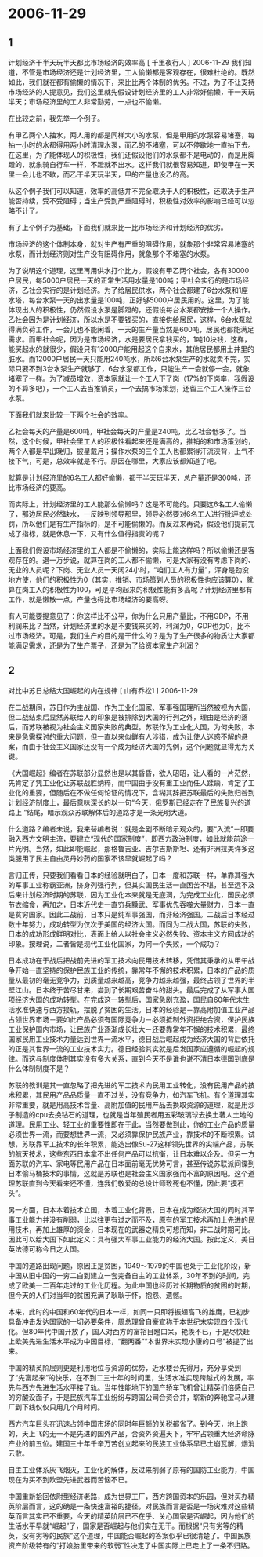 # 2006-11-29

## 1

计划经济干半天玩半天都比市场经济的效率高    [ 千里夜行人 ] 2006-11-29    我们知道，不管是市场经济还是计划经济里，工人偷懒都是客观存在，很难杜绝的。既然如此，我们就在都有偷懒的情况下，来比比两个体制的优劣。不过，为了不让支持市场经济的人提意见，我们这里就先假设计划经济里的工人非常好偷懒，干一天玩半天；市场经济里的工人非常勤劳，一点也不偷懒。

在比较之前，我先举一个例子。

有甲乙两个人抽水，两人用的都是同样大小的水泵，但是甲用的水泵容易堵塞，每抽一小时的水都得用两小时清理水泵，而乙的不堵塞，可以不停歇地一直抽下去。在这里，为了能体现人的积极性，我们还假设他们的水泵都不是电动的，而是用脚蹬的，就象骑自行车一样，不蹬就不出水。这样我们就很容易知道，即使甲在一天里一会儿也不歇，而乙干半天玩半天，甲的产量也没乙的高。

从这个例子我们可以知道，效率的高低并不完全取决于人的积极性，还取决于生产能否持续，受不受阻碍；当生产受到严重阻碍时，积极性对效率的影响已经可以忽略不计了。

有了上个例子为基础，下面我们就来比一比市场经济和计划经济的优劣。

市场经济的这个体制本身，就对生产有严重的阻碍作用，就象那个非常容易堵塞的水泵，而计划经济则对生产没有阻碍作用，就象那个不堵塞的水泵。

为了说明这个道理，这里再用供水打个比方。假设有甲乙两个社会，各有30000户居民，每5000户居民一天的正常生活用水量是100吨；甲社会实行的是市场经济，乙社会实行的是计划经济。为了给居民供水，两个社会都建了6台水泵和1座水塔，每台水泵一天的出水量是100吨，正好够5000户居民用的。这里，为了能体现出人的积极性，仍然假设水泵是脚蹬的，还假设每台水泵都安排一个人操作。乙社会因为是计划经济，所以水是不要钱买的，直接供给居民，这样，6台水泵就得满负荷工作，一会儿也不能闲着，一天的生产量当然是600吨，居民也都能满足需求。而甲社会呢，因为是市场经济，水是要居民拿钱买的，1吨10块钱，这样，能买起水的就很少，假设只有12000户能用起这个自来水，其他居民都用土井里的脏水。而12000户居民一天只能用240吨水，所以6台水泵生产的水就卖不完，实际只要不到3台水泵生产就够了，6台水泵都工作，只能生产一会就停一会，就象堵塞了一样。为了减员增效，资本家就让一个工人下了岗（17%的下岗率，我假设的不算多吧），一个工人去当推销员，一个去搞市场策划，还留三个工人操作三台水泵。

下面我们就来比较一下两个社会的效率。

乙社会每天的产量是600吨，甲社会每天的产量是240吨，比乙社会低多了。当然，这个时候，甲社会里工人的积极性看起来还是满高的，推销的和市场策划的，两个人都是早出晚归，披星戴月；操作水泵的三个工人也都累得汗流浃背，上气不接下气，可是，总效率就是不行。原因在哪里，大家应该都知道了吧。

就算是计划经济里的6名工人都好偷懒，都干半天玩半天，总产量还是300吨，还比市场经济的要高。

而实际上，计划经济里的工人能那么偷懒吗？这是不可能的。只要这6名工人偷懒了，那边居民必然缺水，一反映到领导那里，领导必然要对6名工人进行批评或处罚，所以他们是有生产指标的，是不可能偷懒的。而反过来再说，假设他们提前完成了指标，就是休息一下，又有什么值得指责的呢？

上面我们假设市场经济里的工人都是不偷懒的，实际上能这样吗？所以偷懒还是客观存在的。退一万步说，就算在岗的工人都不偷懒，可是大家有没有考虑下岗的、无业的人员呢？下岗、无业人员一天闲24小时，“咱们工人有力量”，浑身是劲没地方使，他们的积极性为0（其实，推销、市场策划人员的积极性也应该算0），就算在岗工人的积极性为100，可是平均起来的积极性能有多高呢？计划经济里都有工作，就是懒散一点，产量也得比市场经济的要高呀。

有人可能要提意见了：你这样比不公平，你为什么只用产量比，不用GDP，不用利润来比？当然，计划经济里的水是不要钱来买的，利润为0，GDP也为0，比不过市场经济。可是，我们生产的目的是干什么的？是为了生产很多的物质让大家都能满足需求，还是为了生产票子，还是为了给资本家生产利润？ 



## 2

对比中苏日总结大国崛起的内在规律    [ 山有乔松1 ] 2006-11-29

在二战期间，苏日作为主战国、作为工业化国家、军事强国理所当然被视为大国，但二战结束后显然苏联给人的印象是被排除到大国的行列之外，理由是经济的落后，而苏联被视为社会主义国家失败的典型。苏联作为工业化大国，为何失败，本来是急需探讨的重大问题，但一直以来似鲜有人涉猎，成为让使人迷惑不解的悬案，而由于社会主义国家还没有一个成为经济大国的先例，这个问题就显得尤为关键。

《大国崛起》编者在苏联部分显然也是以其昏昏，欲人昭昭，让人看的一片茫然，先肯定了凭工业化让苏联战胜纳粹，而中国由于没有重工业而任人蹂躏，肯定了工业化的重要，但随后在不做任何论证的情况下，含糊其辞把苏联最后的失败归咎到计划经济制度上，最后意味深长的以一句“今天，俄罗斯已经走在了民族复兴的道路上 ”结尾，暗示观众苏联解体后的道路才是一条光明大道。

什么道路？编者未说，我来替编者说：就是全剧不断暗示观众的，要“入流”－即要融入西方文明主流，要建立“现代的国家制度”，即西方政治制度，如此就能前途一片光明。当然，如此即能崛起，那格鲁吉亚、吉尔吉斯斯坦、还有非洲拉美许多这类服用了民主自由灵丹妙药的国家不该早就崛起了吗？

言归正传，只要我们看看日本的经验就明白了，日本一度和苏联一样，单靠其强大的军事工业称霸亚洲，挤身列强行列，但其实国民生活一直困苦不堪，甚至远不及后来计划经济时期的苏联，因为工业化本来就是无底洞，为完成工业化，国民必须节衣缩食，再加之，日本近代史一直穷兵黩武、军事优先吞噬大量财力，日本一直是贫穷国家。因此二战前，日本只是纯军事强国，而非经济强国。二战后日本经过数十年努力，成功转型为仅次于美国的经济大国。而同为二战大国，苏联的失败，日本的成功形成鲜明对比，表面上给人以社会主义必然失败、资本主义方回成功的印象。按理说，二者皆是现代工业化国家，为何一个失败，一个成功？

日本成功在于战后把战前先进的军工技术向民用技术转移，凭借其秉承的从甲午战争开始一直坚持的保护民族工业的传统，靠常年不懈的技术积累，日本的产品的质量从最初的毫无竞争力，到质量越来越高，竞争力越来越强，最终占领了世界的半壁江山。日本终于苦尽甘来，尝到了长期艰苦奋斗的甜头。最后完成了从军事大国项经济大国的成功转型。在完成这一转型后，国家急剧充盈，国民自60年代末生活水准快速与西方接轨，摆脱了贫困的生活。日本的经验是－靠高附加值工业产品占领世界市场－要如此产品必须有国际竞争力－必须抵制外资拒绝合资，保护民族工业保护国内市场，让民族产业逐渐成长壮大－还要靠常年不懈的技术积累，最终国家民用工业技术力量达到世界一流水平，德日战后崛起成为经济大国的背后依托的正是其世界一流的工业技术实力。德日经验其实就是后发国家应遵循的崛起的规律。而这与制度体制其实没有多大关系，直到今天不是谁也说不清日本德国到底是什么体制制度不是？


苏联的教训是其一直忽略了把先进的军工技术向民用工业转化，没有民用产品的技术积累，其民用产品品质量一直不过关，没有竞争力，如汽车飞机。有个道理其实非常重要，就是用高技术含量、高附加值的民用产品去换取资源的道理，就是用沙子制造的cpu去换钻石的道理，也就是当年殖民者用五彩玻璃球去换土著人土地的道理。民用工业、轻工业的重要性即在于此，当然要做到此，你的工业产品的质量必须世界一流，而要想世界一流，又必须靠保护民族产业，靠技术的不断积累。试想，苏联靠军工技术的长年积累，能造出像Su-27这样领先世界的尖端产品，苏联的航天技术，这些东西日本拿不出任何产品可以抗衡，让日本难以企及。但另一方面苏联的汽车、家电等民用产品在日本面前毫无优势可言，甚至传说苏联派间谍到日本偷马桶技术的事情，这就是苏联也是社会主义国家强而不富的原因吧。这个道理苏联直到今天看来还不懂，连我们敬爱的总设计师致死也不懂，因此要“摸石头”。

另一方面，日本本着技术立国，本着工业化背景，日本在成为经济大国的同时其军事工业能力并没有削弱，比以往更有过之而不及，原有的军工技术再加上先进的民用技术，再加上雄厚的资金，日本现在的武器之精良可想而知，非二战时期可比。因此可以给大国下如此定义：具有强大军事工业能力的经济大国。按此定义，美日英法德可称今日之大国。

中国的道路出现问题，原因正是贫困，1949～1979的中国也处于工业化阶段，新中国从旧中国的一穷二白到建立一套完备自主的工业体系，30年不到的时间，完成了欧美一二百年走过的工业化历程。为此中国也经历过长期物质的贫困的时期，但今天的人们对当年的贫困充满了耿耿于怀，抱怨、遗憾。

本来，此时的中国和60年代的日本一样，如同一只即将振翅高飞的雄鹰，已初步具备冲击发达国家的一切必要条件，周总理曾自豪宣称于本世纪末实现四个现代化。但80年代中国开放了，国人对西方的富裕目瞪口呆，艳羡不已，于是尽快赶上欧美先进生活水平成为中国目标，“翻两番”“本世界末实现小康的口号”被提了出来。

中国的精英阶层则更是利用地位与资源的优势，近水楼台先得月，充分享受到了“先富起来”的快乐，在不到二三十年的时间里，生活水准实现跨越式的发展，率先与西方先进生活水平接了轨。当年性能地下的国产轿车飞机曾让精英们倍感自己的穷酸没面子，于是民族汽车工业纷纷与跨国公司合资合并，崭新的奔驰宝马从建厂到下线仅仅只用几个月时间。

西方汽车巨头在迅速占领中国市场的同时年巨额的关税都省了。到今天，地上跑的，天上飞的无一不是先进的国外产品，合资外资遍天下，牢牢占领重大经济命脉产业的前五位。建国三十年千辛万苦创立起来的民族工业体系早已土崩瓦解，烟消云散。

自主工业体系灰飞烟灭，工业化的解体，反过来削弱了原有的国防工业能力，中国现在为买不到欧盟先进武器而苦恼不已。


中国重新拾回依附型经济老路，成为世界工厂，西方跨国资本的乐园，但对买办精英阶层而言，这的确是一条快速富裕的捷径，对民族而言是否是一场灾难对这些精英而言其实已不重要，今天的精英阶层已不在乎、关心国家是否崛起，因为他们的生活水平早就“崛起”了，国家是否崛起与他们实在无干。而根据“只有劣等的精英，没有劣等的民族”这个道理，中国能否崛起的答案似乎已很清楚了。中国民族资产阶级特有的“打娘胎里带来的软弱”性决定了中国实际上已走上了一条不归路。




